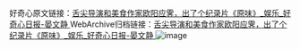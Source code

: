 好奇心原文链接：[舌尖导演和美食作家欧阳应霁，出了个纪录片《原味》_娱乐_好奇心日报-晏文静 ](https://www.qdaily.com/articles/11168.html)
WebArchive归档链接：[舌尖导演和美食作家欧阳应霁，出了个纪录片《原味》_娱乐_好奇心日报-晏文静 ](http://web.archive.org/web/20190623163825/https://www.qdaily.com/articles/11168.html)
![image](http://ww3.sinaimg.cn/large/007d5XDply1g3wd145su4j30u03dn1jp)